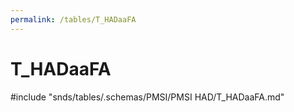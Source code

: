 ```yaml
---
permalink: /tables/T_HADaaFA
---
```

# T\_HADaaFA
<!-- SPDX-License-Identifier: MPL-2.0 -->

<!-- ATTENTION : Ne pas supprimer ou modifier la ligne ci-dessous -->
#include "snds/tables/.schemas/PMSI/PMSI HAD/T_HADaaFA.md"
<!-- ATTENTION : Ne pas supprimer ou modifier la ligne ci-dessus -->
